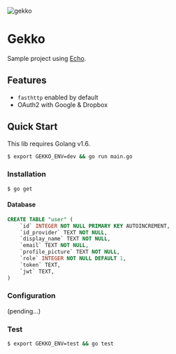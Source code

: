 ![gekko](https://github.com/tonymtz/gekko/blob/master/static/gekko.png)

# Gekko

Sample project using [Echo](https://github.com/labstack/echo).

## Features
- `fasthttp` enabled by default
- OAuth2 with Google & Dropbox

## Quick Start
This lib requires Golang v1.6.

```sh
$ export GEKKO_ENV=dev && go run main.go
```

### Installation
```sh
$ go get
```

#### Database

```sql
CREATE TABLE "user" (
    `id` INTEGER NOT NULL PRIMARY KEY AUTOINCREMENT,
    `id_provider` TEXT NOT NULL,
    `display_name` TEXT NOT NULL,
    `email` TEXT NOT NULL,
    `profile_picture` TEXT NOT NULL,
    `role` INTEGER NOT NULL DEFAULT 1,
    `token` TEXT,
    `jwt` TEXT,
)
```

### Configuration
(pending...)

### Test
```sh
$ export GEKKO_ENV=test && go test
```
